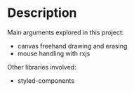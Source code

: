 # Description

Main arguments explored in this project:

* canvas freehand drawing and erasing
* mouse handling with rxjs

Other libraries involved:

* styled-components